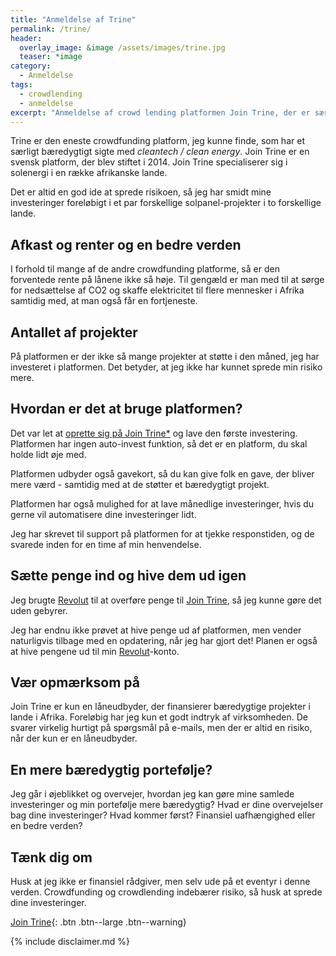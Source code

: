 ```yaml
---
title: "Anmeldelse af Trine"
permalink: /trine/
header:
  overlay_image: &image /assets/images/trine.jpg
  teaser: *image  
category:
  - Anmeldelse
tags:
  - crowdlending
  - anmeldelse
excerpt: "Anmeldelse af crowd lending platformen Join Trine, der er særligt målrettet mod bæredygtige projekter."
---
```


Trine er den eneste crowdfunding platform, jeg kunne finde, som har et særligt bæredygtigt sigte med _cleantech / clean energy_. Join Trine er en svensk platform, der blev stiftet i 2014. Join Trine specialiserer sig i solenergi i en række afrikanske lande. 

Det er altid en god ide at sprede risikoen, så jeg har smidt mine investeringer foreløbigt i et par forskellige solpanel-projekter i to forskellige lande.

## Afkast og renter og en bedre verden

I forhold til mange af de andre crowdfunding platforme, så er den forventede rente på lånene ikke så høje. Til gengæld er man med til at sørge for nedsættelse af CO2 og skaffe elektricitet til flere mennesker i Afrika samtidig med, at man også får en fortjeneste.

## Antallet af projekter

På platformen er der ikke så mange projekter at støtte i den måned, jeg har investeret i platformen. Det betyder, at jeg ikke har kunnet sprede min risiko mere.

## Hvordan er det at bruge platformen?

Det var let at [oprette sig på Join Trine*](https://www.jointrine.com/just-invested/47992) og lave den første investering. Platformen har ingen auto-invest funktion, så det er en platform, du skal holde lidt øje med. 

Platformen udbyder også gavekort, så du kan give folk en gave, der bliver mere værd - samtidig med at de støtter et bæredygtigt projekt.

Platformen har også mulighed for at lave månedlige investeringer, hvis du gerne vil automatisere dine investeringer lidt.

Jeg har skrevet til support på platformen for at tjekke responstiden, og de svarede inden for en time af min henvendelse.

## Sætte penge ind og hive dem ud igen

Jeg brugte [Revolut](/revolut/) til at overføre penge til [Join Trine](https://www.jointrine.com/just-invested/47992), så jeg kunne gøre det uden gebyrer.

Jeg har endnu ikke prøvet at hive penge ud af platformen, men vender naturligvis tilbage med en opdatering, når jeg har gjort det! Planen er også at hive pengene ud til min [Revolut](/revolut/)-konto.

## Vær opmærksom på

Join Trine er kun en låneudbyder, der finansierer bæredygtige projekter i lande i Afrika. Foreløbig har jeg kun et godt indtryk af virksomheden. De svarer virkelig hurtigt på spørgsmål på e-mails, men der er altid en risiko, når der kun er en låneudbyder.

## En mere bæredygtig portefølje?

Jeg går i øjeblikket og overvejer, hvordan jeg kan gøre mine samlede investeringer og min portefølje mere bæredygtig? Hvad er dine overvejelser bag dine investeringer? Hvad kommer først? Finansiel uafhængighed eller en bedre verden?

## Tænk dig om

Husk at jeg ikke er finansiel rådgiver, men selv ude på et eventyr i denne verden. Crowdfunding og crowdlending indebærer risiko, så husk at sprede dine investeringer.

[Join Trine](https://www.jointrine.com/just-invested/47992){: .btn .btn--large .btn--warning}

{% include disclaimer.md %}
